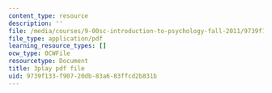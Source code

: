 ```yaml
---
content_type: resource
description: ''
file: /media/courses/9-00sc-introduction-to-psychology-fall-2011/9739f133f90720db83a683ffcd2b831b_bihrpOS0qtY.pdf
file_type: application/pdf
learning_resource_types: []
ocw_type: OCWFile
resourcetype: Document
title: 3play pdf file
uid: 9739f133-f907-20db-83a6-83ffcd2b831b
---
```

